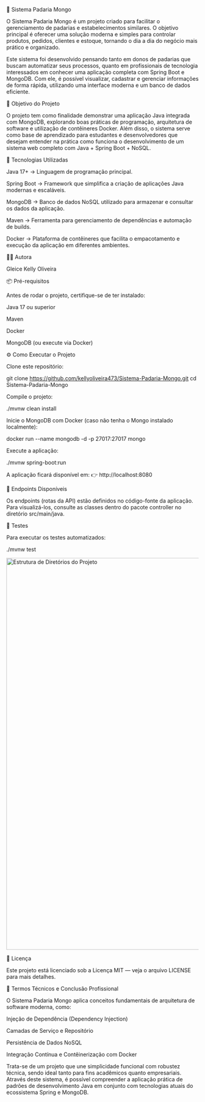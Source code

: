 🥐 Sistema Padaria Mongo

O Sistema Padaria Mongo é um projeto criado para facilitar o gerenciamento de padarias e estabelecimentos similares.
O objetivo principal é oferecer uma solução moderna e simples para controlar produtos, pedidos, clientes e estoque, tornando o dia a dia do negócio mais prático e organizado.

Este sistema foi desenvolvido pensando tanto em donos de padarias que buscam automatizar seus processos, quanto em profissionais de tecnologia interessados em conhecer uma aplicação completa com Spring Boot e MongoDB.
Com ele, é possível visualizar, cadastrar e gerenciar informações de forma rápida, utilizando uma interface moderna e um banco de dados eficiente.




🎯 Objetivo do Projeto

O projeto tem como finalidade demonstrar uma aplicação Java integrada com MongoDB, explorando boas práticas de programação, arquitetura de software e utilização de contêineres Docker.
Além disso, o sistema serve como base de aprendizado para estudantes e desenvolvedores que desejam entender na prática como funciona o desenvolvimento de um sistema web completo com Java + Spring Boot + NoSQL.

🚀 Tecnologias Utilizadas

Java 17+ → Linguagem de programação principal.

Spring Boot → Framework que simplifica a criação de aplicações Java modernas e escaláveis.

MongoDB → Banco de dados NoSQL utilizado para armazenar e consultar os dados da aplicação.

Maven → Ferramenta para gerenciamento de dependências e automação de builds.

Docker → Plataforma de contêineres que facilita o empacotamento e execução da aplicação em diferentes ambientes.



👩‍💻 Autora

 Gleice Kelly Oliveira
 

📦 Pré-requisitos

Antes de rodar o projeto, certifique-se de ter instalado:

Java 17 ou superior

Maven

Docker

MongoDB (ou execute via Docker)


⚙️ Como Executar o Projeto

Clone este repositório:

git clone https://github.com/kellyoliveira473/Sistema-Padaria-Mongo.git
cd Sistema-Padaria-Mongo



Compile o projeto:

./mvnw clean install


Inicie o MongoDB com Docker (caso não tenha o Mongo instalado localmente):

docker run --name mongodb -d -p 27017:27017 mongo



Execute a aplicação:

./mvnw spring-boot:run



A aplicação ficará disponível em:
👉 http://localhost:8080

🔧 Endpoints Disponíveis

Os endpoints (rotas da API) estão definidos no código-fonte da aplicação.
Para visualizá-los, consulte as classes dentro do pacote controller no diretório src/main/java.



🧪 Testes

Para executar os testes automatizados:

./mvnw test

<img width="1024" height="1024" alt="Estrutura de Diretórios do Projeto" src="https://github.com/user-attachments/assets/4fcef1dd-8c11-4132-a874-5c6fd04baefa" />



📄 Licença

Este projeto está licenciado sob a Licença MIT — veja o arquivo LICENSE para mais detalhes.


🧠 Termos Técnicos e Conclusão Profissional

O Sistema Padaria Mongo aplica conceitos fundamentais de arquitetura de software moderna, como:

Injeção de Dependência (Dependency Injection)

Camadas de Serviço e Repositório

Persistência de Dados NoSQL

Integração Contínua e Contêinerização com Docker

Trata-se de um projeto que une simplicidade funcional com robustez técnica, sendo ideal tanto para fins acadêmicos quanto empresariais.
Através deste sistema, é possível compreender a aplicação prática de padrões de desenvolvimento Java em conjunto com tecnologias atuais do ecossistema Spring e MongoDB.
